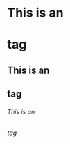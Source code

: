 # This is an <h1> tag
## This is an <h2> tag
###### This is an <h6> tag
<blockquote cite="http://www.worldwildlife.org/who/index.html">
